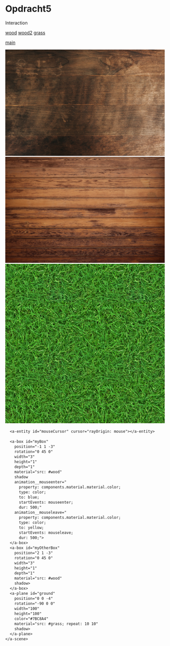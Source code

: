 # Opdracht5
Interaction

[wood](https://user-images.githubusercontent.com/86419683/123458679-9a6d1800-d5e5-11eb-9a73-477f0a91fbe1.jpg)
[wood2](https://user-images.githubusercontent.com/86419683/123458690-9e009f00-d5e5-11eb-9601-db647175fb68.jpg)
[grass](https://user-images.githubusercontent.com/86419683/123458704-a1942600-d5e5-11eb-8ec8-d1a127d1e0f2.jpg)

[main](https://github.com/lotteeymann/Opdracht5/blob/e96ef62b797362906172e67c0918dd550d883b42/main.js)

<!DOCTYPE html>
<html>
  <head>
    <meta charset="utf-8">
    <title>Hello, WebVR! • A-Frame</title>
    <meta name="viewport" content="width=device-width">
    <script src="https://aframe.io/releases/1.0.4/aframe.min.js"></script>
    <script src="main.js" defer></script>
  </head>
  <body>
    <a-scene background="color: #333333">
      <a-assets>
          <img id="wood" src="wood.jpg" />
          <img id="wood2" src="wood2.jpg" />
          <img id="grass" src="grass.jpg" />
      </a-assets>

      <a-entity id="mouseCursor" cursor="rayOrigin: mouse"></a-entity>

      <a-box id="myBox" 
        position="-1 1 -3" 
        rotation="0 45 0" 
        width="3" 
        height="1" 
        depth="1" 
        material="src: #wood"
        shadow 
        animation__mouseenter="
          property: components.material.material.color; 
          type: color; 
          to: blue; 
          startEvents: mouseenter; 
          dur: 500;"
        animation__mouseleave="
          property: components.material.material.color; 
          type: color; 
          to: yellow; 
          startEvents: mouseleave; 
          dur: 500;">  
      </a-box>
      <a-box id="myOtherBox" 
        position="2 1 -3" 
        rotation="0 45 0" 
        width="3" 
        height="1" 
        depth="1" 
        material="src: #wood"
        shadow>  
      </a-box>
      <a-plane id="ground"
        position="0 0 -4" 
        rotation="-90 0 0" 
        width="100" 
        height="100" 
        color="#7BC8A4" 
        material="src: #grass; repeat: 10 10"
        shadow>
      </a-plane> 
    </a-scene>
  </body>
</html>

